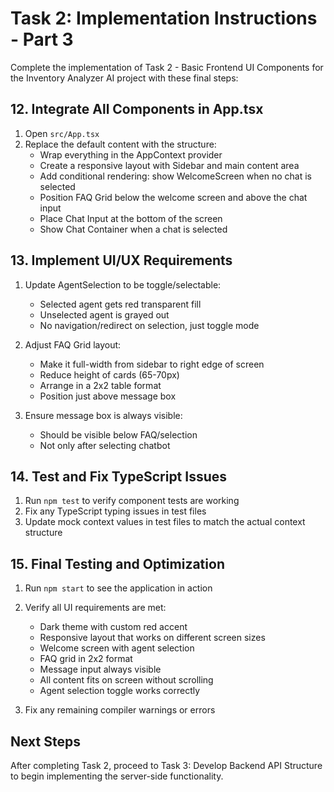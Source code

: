 # Task 2: Implementation Instructions - Part 3

Complete the implementation of Task 2 - Basic Frontend UI Components for the Inventory Analyzer AI project with these final steps:

## 12. Integrate All Components in App.tsx

1. Open `src/App.tsx`
2. Replace the default content with the structure:
   - Wrap everything in the AppContext provider
   - Create a responsive layout with Sidebar and main content area
   - Add conditional rendering: show WelcomeScreen when no chat is selected
   - Position FAQ Grid below the welcome screen and above the chat input
   - Place Chat Input at the bottom of the screen
   - Show Chat Container when a chat is selected

## 13. Implement UI/UX Requirements

1. Update AgentSelection to be toggle/selectable:
   - Selected agent gets red transparent fill
   - Unselected agent is grayed out
   - No navigation/redirect on selection, just toggle mode

2. Adjust FAQ Grid layout:
   - Make it full-width from sidebar to right edge of screen
   - Reduce height of cards (65-70px)
   - Arrange in a 2x2 table format
   - Position just above message box

3. Ensure message box is always visible:
   - Should be visible below FAQ/selection
   - Not only after selecting chatbot

## 14. Test and Fix TypeScript Issues

1. Run `npm test` to verify component tests are working
2. Fix any TypeScript typing issues in test files
3. Update mock context values in test files to match the actual context structure

## 15. Final Testing and Optimization

1. Run `npm start` to see the application in action
2. Verify all UI requirements are met:
   - Dark theme with custom red accent
   - Responsive layout that works on different screen sizes
   - Welcome screen with agent selection
   - FAQ grid in 2x2 format
   - Message input always visible
   - All content fits on screen without scrolling
   - Agent selection toggle works correctly

3. Fix any remaining compiler warnings or errors

## Next Steps

After completing Task 2, proceed to Task 3: Develop Backend API Structure to begin implementing the server-side functionality.
